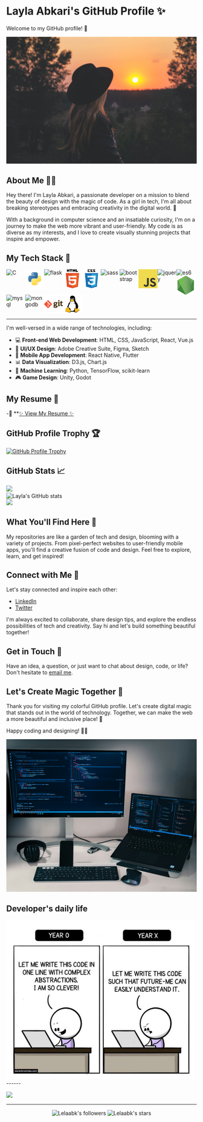 # Layla Abkari's GitHub Profile ✨

Welcome to my GitHub profile! 🚀

<img src="/sunshine.jpg" border="0">

## About Me 💁‍♀️

Hey there! I'm Layla Abkari, a passionate developer on a mission to blend the beauty of design with the magic of code. As a girl in tech, I'm all about breaking stereotypes and embracing creativity in the digital world. 🎨

With a background in computer science and an insatiable curiosity, I'm on a journey to make the web more vibrant and user-friendly. My code is as diverse as my interests, and I love to create visually stunning projects that inspire and empower.

## My Tech Stack 🌟
  <div>
  <img align="left" alt="C" width="50px" src="https://cdn.iconscout.com/icon/free/png-512/c-programming-569564.png" />

  <img align="left" alt="Python" width="50px" src="https://raw.githubusercontent.com/github/explore/80688e429a7d4ef2fca1e82350fe8e3517d3494d/topics/python/python.png" />

  <img align="left" alt="flask" width="50px" height="50px" src="https://upload.wikimedia.org/wikipedia/commons/thumb/3/3c/Flask_logo.svg/1200px-Flask_logo.svg.png" />

  <img align="left" alt="html" width="50px" src="https://raw.githubusercontent.com/github/explore/80688e429a7d4ef2fca1e82350fe8e3517d3494d/topics/html/html.png" />

  <img align="left" alt="css" width="50px" src="https://raw.githubusercontent.com/github/explore/80688e429a7d4ef2fca1e82350fe8e3517d3494d/topics/css/css.png" />

  <img align="left" alt="sass" width="50px" src="https://cdn.iconscout.com/icon/free/png-512/sass-226054.png" />

  <img align="left" alt="bootstrap" width="50px" height="50px" src="https://obscureproblemsandgotchas.com/wp-content/uploads/2018/06/bootstrap-stack-e1530246058846.png" />

  <img align="left" alt="JS" width="50px" src="https://raw.githubusercontent.com/github/explore/80688e429a7d4ef2fca1e82350fe8e3517d3494d/topics/javascript/javascript.png" />

  <img align="left" alt="jquery" width="50px" src="https://generic-ui.com/assets/images/platform-logos/jquery.logo.jpg" />

  <img align="left" alt="es6" width="50px" src="https://codus.acyclique.com/wp-content/uploads/2017/11/ES6-JS.png" />

  <img align="left" alt="nodejs" width="50px" src="https://raw.githubusercontent.com/github/explore/80688e429a7d4ef2fca1e82350fe8e3517d3494d/topics/nodejs/nodejs.png" />

  <img align="left" alt="mysql" width="50px" height="50px" src="https://kinsta.com/fr/wp-content/uploads/sites/4/2019/04/logo-mysql-1.svg" />

  <img align="left" alt="mongodb" width="50px" height="50px" src="https://www.codeline.fr/wp-content/uploads/2018/03/mongo-db-design.png" />

  <img align="left" alt="git" width="50px" height="50px" src="https://raw.githubusercontent.com/github/explore/80688e429a7d4ef2fca1e82350fe8e3517d3494d/topics/git/git.png" />

  <img align="center" alt="linux" width="50px" src="https://raw.githubusercontent.com/github/explore/80688e429a7d4ef2fca1e82350fe8e3517d3494d/topics/linux/linux.png" />
  </div>

<hr>

I'm well-versed in a wide range of technologies, including:

- 💻 **Front-end Web Development**: HTML, CSS, JavaScript, React, Vue.js
- 🎨 **UI/UX Design**: Adobe Creative Suite, Figma, Sketch
- 📱 **Mobile App Development**: React Native, Flutter
- 📊 **Data Visualization**: D3.js, Chart.js
- 🤖 **Machine Learning**: Python, TensorFlow, scikit-learn
- 🎮 **Game Design**: Unity, Godot

## My Resume 📄

-🌟 **[✨ View My Resume ✨](https://drive.google.com/file/d/1h4EevC0tXR0IjHDHWphMNOBBIouivrSi/view?usp=sharing)

  
## GitHub Profile Trophy 🏆

[![GitHub Profile Trophy](https://github-profile-trophy.vercel.app/?username=Lelaabk&theme=onedark&no-frame=false&no-bg=true&margin-w=4)](https://github.com/ryo-ma/github-profile-trophy)


## GitHub Stats 📈
![](https://github-readme-stats.vercel.app/api/top-langs/?username=Lelaabk&theme=dracula&hide_border=false&include_all_commits=true&count_private=true&layout=compact)<br/>
![Layla's GitHub stats](https://github-readme-stats.vercel.app/api?username=Lelaabk&show_icons=true&theme=dracula)<br/>
![](https://github-readme-streak-stats.herokuapp.com/?user=Lelaabk&theme=dracula&hide_border=false)

## What You'll Find Here 🌼

My repositories are like a garden of tech and design, blooming with a variety of projects. From pixel-perfect websites to user-friendly mobile apps, you'll find a creative fusion of code and design. Feel free to explore, learn, and get inspired!

## Connect with Me 🌟

Let's stay connected and inspire each other:

- [LinkedIn](https://www.linkedin.com/in/layla-abkari-5505301a3/)
- [Twitter](https://twitter.com/abkari_layla)

I'm always excited to collaborate, share design tips, and explore the endless possibilities of tech and creativity. Say hi and let's build something beautiful together!

## Get in Touch 💌

Have an idea, a question, or just want to chat about design, code, or life? Don't hesitate to [email me](mailto:lolabkari@gmail.com).

## Let's Create Magic Together 🌟

Thank you for visiting my colorful GitHub profile. Let's create digital magic that stands out in the world of technology. Together, we can make the web a more beautiful and inclusive place! 💫

Happy coding and designing! 🌼🎨

<img src="/pc.jpg" border="0">


## Developer's daily life

<img src="/joke.jpg" border="0">
------

[![](https://visitcount.itsvg.in/api?id=Lelaabk&label=Profile%20Views&color=12&pretty=true)](https://visitcount.itsvg.in)

<hr>
<p align="center">
	<img alt="Lelaabk's followers" src="https://img.shields.io/github/followers/Lelaabk?color=blueviolet" />
	<img alt="Lelaabk's stars" src="https://img.shields.io/github/stars/Lelaabk?color=blueviolet" />
</p>
